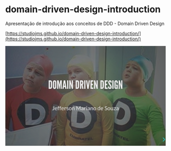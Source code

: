 # domain-driven-design-introduction
Apresentação de introdução aos conceitos de DDD - Domain Driven Design

[https://studiojms.github.io/domain-driven-design-introduction/](https://studiojms.github.io/domain-driven-design-introduction/)

<a href="https://studiojms.github.io/domain-driven-design-introduction/">![Apresentação de introdução aos conceitos de DDD - Domain Driven Design](img/thumb.png)</a>